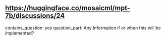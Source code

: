 ## https://huggingface.co/mosaicml/mpt-7b/discussions/24

contains_question: yes
question_part: Any Information if or when this will be implemented?